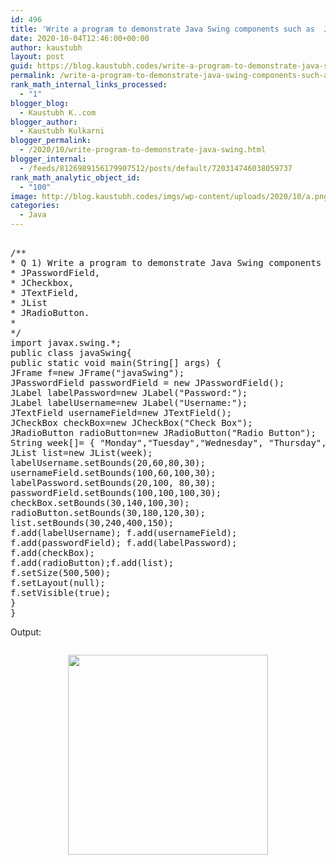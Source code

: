 ```yaml
---
id: 496
title: 'Write a program to demonstrate Java Swing components such as  JPasswordField,  JCheckbox, JTextField,  JList JRadioButton.'
date: 2020-10-04T12:46:00+00:00
author: kaustubh
layout: post
guid: https://blog.kaustubh.codes/write-a-program-to-demonstrate-java-swing-components-such-as-jpasswordfield-jcheckbox-jtextfield-jlist-jradiobutton/
permalink: /write-a-program-to-demonstrate-java-swing-components-such-as-jpasswordfield-jcheckbox-jtextfield-jlist-jradiobutton/
rank_math_internal_links_processed:
  - "1"
blogger_blog:
  - Kaustubh K..com
blogger_author:
  - Kaustubh Kulkarni
blogger_permalink:
  - /2020/10/write-program-to-demonstrate-java-swing.html
blogger_internal:
  - /feeds/8126989156179907512/posts/default/720314746038059737
rank_math_analytic_object_id:
  - "100"
image: http://blog.kaustubh.codes/imgs/wp-content/uploads/2020/10/a.png
categories:
  - Java
---
```

<pre><br />/**<br />* Q 1) Write a program to demonstrate Java Swing components such as<br />* JPasswordField,<br />* JCheckbox,<br />* JTextField,<br />* JList<br />* JRadioButton.<br />*<br />*/<br />import javax.swing.*;<br />public class javaSwing{<br />public static void main(String[] args) {<br />JFrame f=new JFrame("javaSwing");<br />JPasswordField passwordField = new JPasswordField();<br />JLabel labelPassword=new JLabel("Password:");<br />JLabel labelUsername=new JLabel("Username:");<br />JTextField usernameField=new JTextField();<br />JCheckBox checkBox=new JCheckBox("Check Box");<br />JRadioButton radioButton=new JRadioButton("Radio Button");<br />String week[]= { "Monday","Tuesday","Wednesday", "Thursday","Friday","Saturday","Sunday"};<br />JList list=new JList(week);<br />labelUsername.setBounds(20,60,80,30);<br />usernameField.setBounds(100,60,100,30);<br />labelPassword.setBounds(20,100, 80,30);<br />passwordField.setBounds(100,100,100,30);<br />checkBox.setBounds(30,140,100,30);<br />radioButton.setBounds(30,180,120,30);<br />list.setBounds(30,240,400,150);<br />f.add(labelUsername); f.add(usernameField);<br />f.add(passwordField); f.add(labelPassword);<br />f.add(checkBox);<br />f.add(radioButton);f.add(list);<br />f.setSize(500,500);<br />f.setLayout(null);<br />f.setVisible(true);<br />}<br />}<br /></pre>

Output: 

<div style="clear: both;">
  <a href="http://blog.kaustubh.codes/imgs/wp-content/uploads/2020/10/a.png" style="display: block; padding: 1em 0; text-align: center; "><img alt="" border="0" width="320" data-original-height="768" data-original-width="1366" src="http://blog.kaustubh.codes/imgs/wp-content/uploads/2020/10/a-300x169.png" /></a>
</div>

